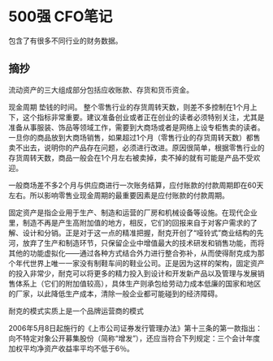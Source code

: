 # 500强 CFO笔记
包含了有很多不同行业的财务数据。

## 摘抄
流动资产的三大组成部分包括应收账款、存货和货币资金。

现金周期
垫钱的时间。
整个零售行业的存货周转天数，则差不多控制在1个月上下，这个指标非常重要。建议准备创业或者正在创业的读者必须特别关注，尤其是准备从事服装、饰品等领域工作，需要到大商场或者是网络上设专柜售卖的读者。一旦你的商品放到大商场销售，如果超过1个月（零售行业的存货周转天数）都售卖不出去，说明你的产品存在问题，必须进行改进。原因很简单，根据零售行业的存货周转天数，商品一般会在1个月左右被卖掉，卖不掉的就有可能是产品不受欢迎。

一般商场差不多2个月与供应商进行一次账务结算，应付账款的付款周期即在60天左右。所以影响零售业现金周期的最重要因素是应付账款的付款周期。


固定资产是指企业用于生产、制造和运营的厂房和机械设备等设施。在现代企业里，制造不再是产生高附加值的地方，相反，它们的回报来自于对客户需求的了解、设计和分销。正是对于这一点的精准把握，耐克开创了“哑铃式”商业结构的先河，放弃了生产和制造环节，只保留企业中增值最大的技术研发和销售功能，而将其他的功能虚拟化——通过各种方式结合外力进行整合弥补，从而使得耐克成为那个年代世界上唯一一家没有制鞋车间的鞋业公司。正是因为这样的架构，固定资产的投入非常少，耐克可以将更多的精力投入到设计和开发新产品以及管理与发展销售体系上（它们的附加值较高），具体生产则承包给劳动力成本低廉的国家和地区的厂家，以此降低生产成本，清除一般企业都可能碰到的经济障碍。

耐克的模式实质上是一个品牌运营商的模式

2006年5月8日起施行的《上市公司证券发行管理办法》第十三条的第一款指出：向不特定对象公开募集股份（简称“增发”），还应当符合下列规定：三个会计年度加权平均净资产收益率平均不低于6％。